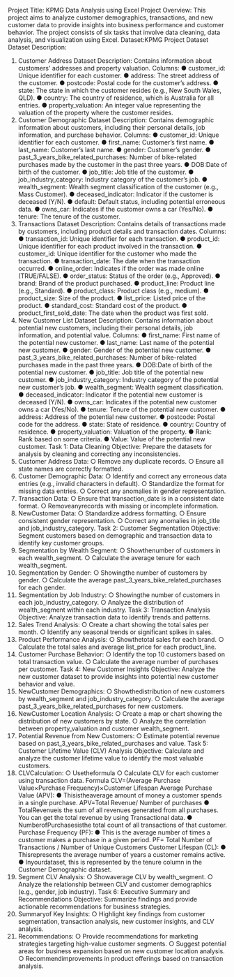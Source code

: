 Project Title: KPMG Data Analysis using Excel
Project Overview:
This project aims to analyze customer demographics, transactions, and new customer data to provide insights into business performance and customer behavior. The project consists of six tasks that involve data cleaning, data analysis, and visualization using Excel.
Dataset:KPMG Project Dataset
Dataset Description:
1. Customer Address Dataset
Description: Contains information about customers' addresses and property valuation.
Columns:
 ● customer_id: Unique identifier for each customer.
 ● address: The street address of the customer.
 ● postcode: Postal code for the customer’s address.
 ● state: The state in which the customer resides (e.g., New South Wales, QLD).
 ● country: The country of residence, which is Australia for all entries.
 ● property_valuation: An integer value representing the valuation of the property where the customer
 resides.
2. Customer Demographic Dataset
Description: Contains demographic information about customers, including their personal details, job information, and purchase behavior.
Columns:
 ● customer_id: Unique identifier for each customer.
 ● first_name: Customer’s first name.
 ● last_name: Customer’s last name.
 ● gender: Customer’s gender.
 ● past_3_years_bike_related_purchases: Number of bike-related purchases made by the customer in the past
 three years.
 ● DOB:Date of birth of the customer.
 ● job_title: Job title of the customer.
 ● job_industry_category: Industry category of the customer’s job.
 ● wealth_segment: Wealth segment classification of the customer (e.g., Mass Customer).
 ● deceased_indicator: Indicator if the customer is deceased (Y/N).
 ● default: Default status, including potential erroneous data.
 ● owns_car: Indicates if the customer owns a car (Yes/No).
 ● tenure: The tenure of the customer.
3. Transactions Dataset
Description: Contains details of transactions made by customers, including product details and transaction dates.
Columns:
 ● transaction_id: Unique identifier for each transaction.
 ● product_id: Unique identifier for each product involved in the transaction.
 ● customer_id: Unique identifier for the customer who made the transaction.
 ● transaction_date: The date when the transaction occurred.
 ● online_order: Indicates if the order was made online (TRUE/FALSE).
 ● order_status: Status of the order (e.g., Approved).
 ● brand: Brand of the product purchased.
 ● product_line: Product line (e.g., Standard).
 ● product_class: Product class (e.g., medium).
 ● product_size: Size of the product.
 ● list_price: Listed price of the product.
 ● standard_cost: Standard cost of the product.
 ● product_first_sold_date: The date when the product was first sold.
4. New Customer List Dataset
Description: Contains information about potential new customers, including their personal details, job information, and potential value.
Columns:
 ● first_name: First name of the potential new customer.
 ● last_name: Last name of the potential new customer.
 ● gender: Gender of the potential new customer.
 ● past_3_years_bike_related_purchases: Number of bike-related purchases made in the past three years.
 ● DOB:Date of birth of the potential new customer.
 ● job_title: Job title of the potential new customer.
 ● job_industry_category: Industry category of the potential new customer’s job.
 ● wealth_segment: Wealth segment classification.
 ● deceased_indicator: Indicator if the potential new customer is deceased (Y/N).
 ● owns_car: Indicates if the potential new customer owns a car (Yes/No).
 ● tenure: Tenure of the potential new customer.
 ● address: Address of the potential new customer.
 ● postcode: Postal code for the address.
 ● state: State of residence.
 ● country: Country of residence.
 ● property_valuation: Valuation of the property.
 ● Rank: Rank based on some criteria.
 ● Value: Value of the potential new customer.
Task 1: Data Cleaning 
Objective: Prepare the datasets for analysis by cleaning and correcting any inconsistencies.
1. Customer Address Data:
 ○ Remove any duplicate records.
 ○ Ensure all state names are correctly formatted.
2. Customer Demographic Data:
 ○ Identify and correct any erroneous data entries (e.g., invalid characters in default).
 ○ Standardize the format for missing data entries.
 ○ Correct any anomalies in gender representation.
3. Transaction Data:
 ○ Ensure that transaction_date is in a consistent date format.
 ○ Removeanyrecords with missing or incomplete information.
4. NewCustomer Data:
 ○ Standardize address formatting.
 ○ Ensure consistent gender representation.
 ○ Correct any anomalies in job_title and job_industry_category.
Task 2: Customer Segmentation 
Objective: Segment customers based on demographic and transaction data to identify key customer groups.
1. Segmentation by Wealth Segment:
 ○ Showthenumber of customers in each wealth_segment.
 ○ Calculate the average tenure for each wealth_segment.
2. Segmentation by Gender:
 ○ Showingthe number of customers by gender.
 ○ Calculate the average past_3_years_bike_related_purchases for each gender.
3. Segmentation by Job Industry:
 ○ Showingthe number of customers in each job_industry_category.
 ○ Analyze the distribution of wealth_segment within each industry.
Task 3: Transaction Analysis 
 Objective: Analyze transaction data to identify trends and patterns.
1. Sales Trend Analysis:
 ○ Create a chart showing the total sales per month.
 ○ Identify any seasonal trends or significant spikes in sales.
2. Product Performance Analysis:
 ○ Showthetotal sales for each brand.
 ○ Calculate the total sales and average list_price for each product_line.
3. Customer Purchase Behavior:
 ○ Identify the top 10 customers based on total transaction value.
 ○ Calculate the average number of purchases per customer.
Task 4: New Customer Insights 
Objective: Analyze the new customer dataset to provide insights into potential new customer behavior and value.
1. NewCustomer Demographics:
 ○ Showthedistribution of new customers by wealth_segment and job_industry_category.
 ○ Calculate the average past_3_years_bike_related_purchases for new customers.
2. NewCustomer Location Analysis:
 ○ Create a map or chart showing the distribution of new customers by state.
 ○ Analyze the correlation between property_valuation and customer wealth_segment.
3. Potential Revenue from New Customers:
 ○ Estimate potential revenue based on past_3_years_bike_related_purchases and value.
Task 5: Customer Lifetime Value (CLV) Analysis
Objective: Calculate and analyze the customer lifetime value to identify the most valuable customers.
1. CLVCalculation:
 ○ Usetheformula
 ○ Calculate CLV for each customer using transaction data.
Formula
 CLV=(Average Purchase Value×Purchase Frequency)×Customer Lifespan
 Average Purchase Value (APV):
 ● Thisistheaverage amount of money a customer spends in a single purchase.
 APV=Total Revenue/ Number of purchases
 ● TotalRevenueis the sum of all revenues generated from all purchases. You can get the total revenue
 by using Transactional data.
 ● NumberofPurchasesisthe total count of all transactions of that customer.
 Purchase Frequency (PF):
 ● This is the average number of times a customer makes a purchase in a given period.
 PF= Total Number of Transactions / Number of Unique Customers
 Customer Lifespan (CL):
 ● Thisrepresents the average number of years a customer remains active.
 ● Inyourdataset, this is represented by the tenure column in the Customer Demographic dataset.
2. Segment CLV Analysis:
 ○ Showaverage CLV by wealth_segment.
 ○ Analyze the relationship between CLV and customer demographics (e.g., gender, job industry).
Task 6: Executive Summary and Recommendations
Objective: Summarize findings and provide actionable recommendations for business strategies.
1. Summaryof Key Insights:
 ○ Highlight key findings from customer segmentation, transaction analysis, new customer insights, and CLV analysis.
2. Recommendations:
 ○ Provide recommendations for marketing strategies targeting high-value customer segments.
 ○ Suggest potential areas for business expansion based on new customer location analysis.
 ○ Recommendimprovements in product offerings based on transaction analysis.

